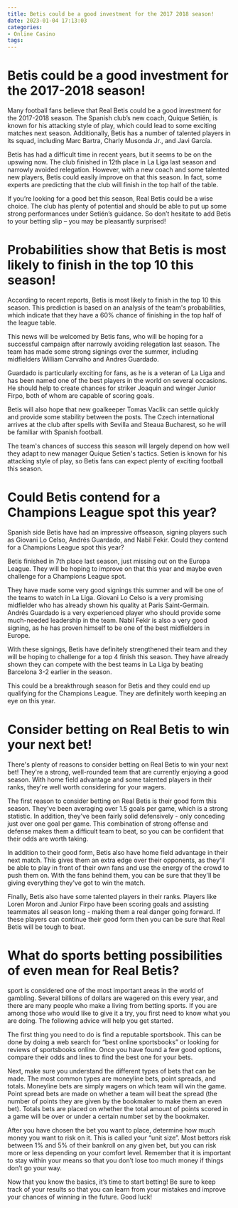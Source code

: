 ```yaml
---
title: Betis could be a good investment for the 2017 2018 season!
date: 2023-01-04 17:13:03
categories:
- Online Casino
tags:
---
```



#  Betis could be a good investment for the 2017-2018 season!

Many football fans believe that Real Betis could be a good investment for the 2017-2018 season. The Spanish club’s new coach, Quique Setién, is known for his attacking style of play, which could lead to some exciting matches next season. Additionally, Betis has a number of talented players in its squad, including Marc Bartra, Charly Musonda Jr., and Javi García.

Betis has had a difficult time in recent years, but it seems to be on the upswing now. The club finished in 12th place in La Liga last season and narrowly avoided relegation. However, with a new coach and some talented new players, Betis could easily improve on that this season. In fact, some experts are predicting that the club will finish in the top half of the table.

If you’re looking for a good bet this season, Real Betis could be a wise choice. The club has plenty of potential and should be able to put up some strong performances under Setién’s guidance. So don’t hesitate to add Betis to your betting slip – you may be pleasantly surprised!

#  Probabilities show that Betis is most likely to finish in the top 10 this season!

According to recent reports, Betis is most likely to finish in the top 10 this season. This prediction is based on an analysis of the team's probabilities, which indicate that they have a 60% chance of finishing in the top half of the league table.

This news will be welcomed by Betis fans, who will be hoping for a successful campaign after narrowly avoiding relegation last season. The team has made some strong signings over the summer, including midfielders William Carvalho and Andres Guardado.

Guardado is particularly exciting for fans, as he is a veteran of La Liga and has been named one of the best players in the world on several occasions. He should help to create chances for striker Joaquin and winger Junior Firpo, both of whom are capable of scoring goals.

Betis will also hope that new goalkeeper Tomas Vaclik can settle quickly and provide some stability between the posts. The Czech international arrives at the club after spells with Sevilla and Steaua Bucharest, so he will be familiar with Spanish football.

The team's chances of success this season will largely depend on how well they adapt to new manager Quique Setien's tactics. Setien is known for his attacking style of play, so Betis fans can expect plenty of exciting football this season.

#  Could Betis contend for a Champions League spot this year? 


Spanish side Betis have had an impressive offseason, signing players such as Giovani Lo Celso, Andrés Guardado, and Nabil Fekir. Could they contend for a Champions League spot this year?

Betis finished in 7th place last season, just missing out on the Europa League. They will be hoping to improve on that this year and maybe even challenge for a Champions League spot.

They have made some very good signings this summer and will be one of the teams to watch in La Liga. Giovani Lo Celso is a very promising midfielder who has already shown his quality at Paris Saint-Germain. Andrés Guardado is a very experienced player who should provide some much-needed leadership in the team. Nabil Fekir is also a very good signing, as he has proven himself to be one of the best midfielders in Europe.

With these signings, Betis have definitely strengthened their team and they will be hoping to challenge for a top 4 finish this season. They have already shown they can compete with the best teams in La Liga by beating Barcelona 3-2 earlier in the season.

This could be a breakthrough season for Betis and they could end up qualifying for the Champions League. They are definitely worth keeping an eye on this year.

#  Consider betting on Real Betis to win your next bet!

There's plenty of reasons to consider betting on Real Betis to win your next bet! They're a strong, well-rounded team that are currently enjoying a good season. With home field advantage and some talented players in their ranks, they're well worth considering for your wagers.

The first reason to consider betting on Real Betis is their good form this season. They've been averaging over 1.5 goals per game, which is a strong statistic. In addition, they've been fairly solid defensively - only conceding just over one goal per game. This combination of strong offense and defense makes them a difficult team to beat, so you can be confident that their odds are worth taking.

In addition to their good form, Betis also have home field advantage in their next match. This gives them an extra edge over their opponents, as they'll be able to play in front of their own fans and use the energy of the crowd to push them on. With the fans behind them, you can be sure that they'll be giving everything they've got to win the match.

Finally, Betis also have some talented players in their ranks. Players like Loren Moron and Junior Firpo have been scoring goals and assisting teammates all season long - making them a real danger going forward. If these players can continue their good form then you can be sure that Real Betis will be tough to beat.

#  What do sports betting possibilities of even mean for Real Betis?

 sport is considered one of the most important areas in the world of gambling. Several billions of dollars are wagered on this every year, and there are many people who make a living from betting sports. If you are among those who would like to give it a try, you first need to know what you are doing. The following advice will help you get started.

The first thing you need to do is find a reputable sportsbook. This can be done by doing a web search for “best online sportsbooks” or looking for reviews of sportsbooks online. Once you have found a few good options, compare their odds and lines to find the best one for your bets.

Next, make sure you understand the different types of bets that can be made. The most common types are moneyline bets, point spreads, and totals. Moneyline bets are simply wagers on which team will win the game. Point spread bets are made on whether a team will beat the spread (the number of points they are given by the bookmaker to make them an even bet). Totals bets are placed on whether the total amount of points scored in a game will be over or under a certain number set by the bookmaker.

After you have chosen the bet you want to place, determine how much money you want to risk on it. This is called your “unit size”. Most bettors risk between 1% and 5% of their bankroll on any given bet, but you can risk more or less depending on your comfort level. Remember that it is important to stay within your means so that you don’t lose too much money if things don’t go your way.

Now that you know the basics, it’s time to start betting! Be sure to keep track of your results so that you can learn from your mistakes and improve your chances of winning in the future. Good luck!